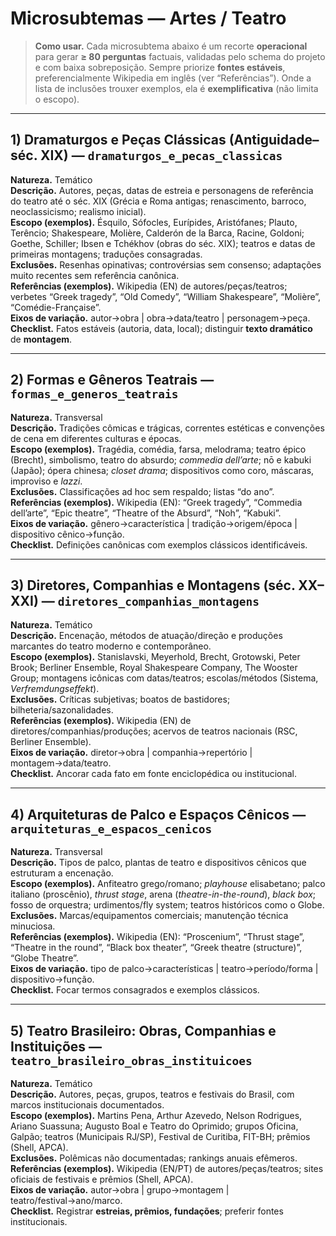 # Microsubtemas — Artes / Teatro

> **Como usar.** Cada microsubtema abaixo é um recorte **operacional** para gerar **≥ 80 perguntas** factuais, validadas pelo schema do projeto e com baixa sobreposição. Sempre priorize **fontes estáveis**, preferencialmente Wikipedia em inglês (ver “Referências”). Onde a lista de inclusões trouxer exemplos, ela é **exemplificativa** (não limita o escopo).

---

## 1) Dramaturgos e Peças Clássicas (Antiguidade–séc. XIX) — `dramaturgos_e_pecas_classicas`
**Natureza.** Temático  
**Descrição.** Autores, peças, datas de estreia e personagens de referência do teatro até o séc. XIX (Grécia e Roma antigas; renascimento, barroco, neoclassicismo; realismo inicial).  
**Escopo (exemplos).** Ésquilo, Sófocles, Eurípides, Aristófanes; Plauto, Terêncio; Shakespeare, Molière, Calderón de la Barca, Racine, Goldoni; Goethe, Schiller; Ibsen e Tchékhov (obras do séc. XIX); teatros e datas de primeiras montagens; traduções consagradas.  
**Exclusões.** Resenhas opinativas; controvérsias sem consenso; adaptações muito recentes sem referência canônica.  
**Referências (exemplos).** Wikipedia (EN) de autores/peças/teatros; verbetes “Greek tragedy”, “Old Comedy”, “William Shakespeare”, “Molière”, “Comédie-Française”.  
**Eixos de variação.** autor→obra | obra→data/teatro | personagem→peça.  
**Checklist.** Fatos estáveis (autoria, data, local); distinguir **texto dramático** de **montagem**.

---

## 2) Formas e Gêneros Teatrais — `formas_e_generos_teatrais`
**Natureza.** Transversal  
**Descrição.** Tradições cômicas e trágicas, correntes estéticas e convenções de cena em diferentes culturas e épocas.  
**Escopo (exemplos).** Tragédia, comédia, farsa, melodrama; teatro épico (Brecht), simbolismo, teatro do absurdo; *commedia dell’arte*; nō e kabuki (Japão); ópera chinesa; *closet drama*; dispositivos como coro, máscaras, improviso e *lazzi*.  
**Exclusões.** Classificações ad hoc sem respaldo; listas “do ano”.  
**Referências (exemplos).** Wikipedia (EN): “Greek tragedy”, “Commedia dell’arte”, “Epic theatre”, “Theatre of the Absurd”, “Noh”, “Kabuki”.  
**Eixos de variação.** gênero→característica | tradição→origem/época | dispositivo cênico→função.  
**Checklist.** Definições canônicas com exemplos clássicos identificáveis.

---

## 3) Diretores, Companhias e Montagens (séc. XX–XXI) — `diretores_companhias_montagens`
**Natureza.** Temático  
**Descrição.** Encenação, métodos de atuação/direção e produções marcantes do teatro moderno e contemporâneo.  
**Escopo (exemplos).** Stanislavski, Meyerhold, Brecht, Grotowski, Peter Brook; Berliner Ensemble, Royal Shakespeare Company, The Wooster Group; montagens icônicas com datas/teatros; escolas/métodos (Sistema, *Verfremdungseffekt*).  
**Exclusões.** Críticas subjetivas; boatos de bastidores; bilheteria/sazonalidades.  
**Referências (exemplos).** Wikipedia (EN) de diretores/companhias/produções; acervos de teatros nacionais (RSC, Berliner Ensemble).  
**Eixos de variação.** diretor→obra | companhia→repertório | montagem→data/teatro.  
**Checklist.** Ancorar cada fato em fonte enciclopédica ou institucional.

---

## 4) Arquiteturas de Palco e Espaços Cênicos — `arquiteturas_e_espacos_cenicos`
**Natureza.** Transversal  
**Descrição.** Tipos de palco, plantas de teatro e dispositivos cênicos que estruturam a encenação.  
**Escopo (exemplos).** Anfiteatro grego/romano; *playhouse* elisabetano; palco italiano (proscênio), *thrust stage*, arena (*theatre-in-the-round*), *black box*; fosso de orquestra; urdimentos/fly system; teatros históricos como o Globe.  
**Exclusões.** Marcas/equipamentos comerciais; manutenção técnica minuciosa.  
**Referências (exemplos).** Wikipedia (EN): “Proscenium”, “Thrust stage”, “Theatre in the round”, “Black box theater”, “Greek theatre (structure)”, “Globe Theatre”.  
**Eixos de variação.** tipo de palco→características | teatro→período/forma | dispositivo→função.  
**Checklist.** Focar termos consagrados e exemplos clássicos.

---

## 5) Teatro Brasileiro: Obras, Companhias e Instituições — `teatro_brasileiro_obras_instituicoes`
**Natureza.** Temático  
**Descrição.** Autores, peças, grupos, teatros e festivais do Brasil, com marcos institucionais documentados.  
**Escopo (exemplos).** Martins Pena, Arthur Azevedo, Nelson Rodrigues, Ariano Suassuna; Augusto Boal e Teatro do Oprimido; grupos Oficina, Galpão; teatros (Municipais RJ/SP), Festival de Curitiba, FIT-BH; prêmios (Shell, APCA).  
**Exclusões.** Polêmicas não documentadas; rankings anuais efêmeros.  
**Referências (exemplos).** Wikipedia (EN/PT) de autores/peças/teatros; sites oficiais de festivais e prêmios (Shell, APCA).  
**Eixos de variação.** autor→obra | grupo→montagem | teatro/festival→ano/marco.  
**Checklist.** Registrar **estreias, prêmios, fundações**; preferir fontes institucionais.
